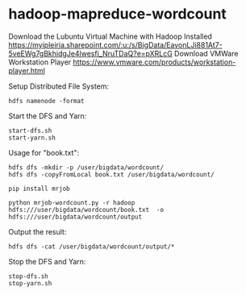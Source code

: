 # hadoop-mapreduce-wordcount

Download the Lubuntu Virtual Machine with Hadoop Installed
https://myipleiria.sharepoint.com/:u:/s/BigData/EavonLJi881At7-5veEWg7gBkhidgJe4lwesfi_NruTDaQ?e=pXRLcG
Download VMWare Workstation Player
https://www.vmware.com/products/workstation-player.html

Setup Distributed File System:
```
hdfs namenode -format
```

Start the DFS and Yarn:
```
start-dfs.sh
start-yarn.sh
```

Usage for "book.txt":

```
hdfs dfs -mkdir -p /user/bigdata/wordcount/
hdfs dfs -copyFromLocal book.txt /user/bigdata/wordcount/

pip install mrjob

python mrjob-wordcount.py -r hadoop hdfs:///user/bigdata/wordcount/book.txt  -o hdfs:///user/bigdata/wordcount/output

```
Output the result:
```
hdfs dfs -cat /user/bigdata/wordcount/output/*
```

Stop the DFS and Yarn:
```
stop-dfs.sh
stop-yarn.sh
```
